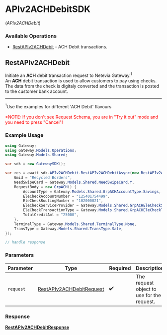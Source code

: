 # APIv2ACHDebitSDK
(*APIv2ACHDebit*)

### Available Operations

* [RestAPIv2ACHDebit](#restapiv2achdebit) - ACH Debit transactions.

## RestAPIv2ACHDebit

Initiate an <b>ACH</b> debit transaction request to Netevia Gateway.<sup>1</sup><br>
An <b>ACH</b> debit transaction is used to allow customers to pay using checks. The data from the check is digitaly converted and the transaction is posted to the customer bank account.
<hr>
<sup>1</sup>Use the examples for different 'ACH Debit' flavours
<br><br><span style="color:red">*NOTE: If you don't see Request Schema, you are in "Try it out" mode and you need to press "Cancel"!</span>


### Example Usage

```csharp
using Gateway;
using Gateway.Models.Operations;
using Gateway.Models.Shared;

var sdk = new GatewaySDK();

var res = await sdk.APIv2ACHDebit.RestAPIv2ACHDebitAsync(new RestAPIv2ACHDebitRequest() {
    Gmid = "Recycled Borders",
    NeedSwipeCard = Gateway.Models.Shared.NeedSwipeCard.Y,
    RequestBody = new GrpACH() {
        AccountType = Gateway.Models.Shared.GrpACHAccountType.Savings,
        EleCheckAccountNumber = "125401754499",
        EleCheckRoutingNumber = "102000021",
        EleCheckServiceProvider = Gateway.Models.Shared.GrpACHEleCheckServiceProvider.ElecCheckWEB,
        EleCheckTransactionType = Gateway.Models.Shared.GrpACHEleCheckTransactionType.EleCheckConversion,
        TotalCreditAmt = "25000",
    },
    TerminalType = Gateway.Models.Shared.TerminalType.None,
    TransType = Gateway.Models.Shared.TransType.Sale,
});

// handle response
```

### Parameters

| Parameter                                                                       | Type                                                                            | Required                                                                        | Description                                                                     |
| ------------------------------------------------------------------------------- | ------------------------------------------------------------------------------- | ------------------------------------------------------------------------------- | ------------------------------------------------------------------------------- |
| `request`                                                                       | [RestAPIv2ACHDebitRequest](../../models/operations/RestAPIv2ACHDebitRequest.md) | :heavy_check_mark:                                                              | The request object to use for the request.                                      |


### Response

**[RestAPIv2ACHDebitResponse](../../models/operations/RestAPIv2ACHDebitResponse.md)**

